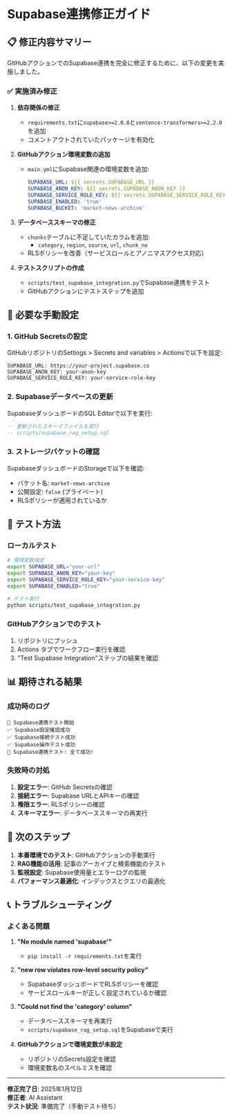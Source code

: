 # Supabase連携修正ガイド

## 📋 修正内容サマリー

GitHubアクションでのSupabase連携を完全に修正するために、以下の変更を実施しました。

### ✅ 実施済み修正

1. **依存関係の修正**
   - `requirements.txt`に`supabase>=2.0.0`と`sentence-transformers>=2.2.0`を追加
   - コメントアウトされていたパッケージを有効化

2. **GitHubアクション環境変数の追加**
   - `main.yml`にSupabase関連の環境変数を追加:
     ```yaml
     SUPABASE_URL: ${{ secrets.SUPABASE_URL }}
     SUPABASE_ANON_KEY: ${{ secrets.SUPABASE_ANON_KEY }}
     SUPABASE_SERVICE_ROLE_KEY: ${{ secrets.SUPABASE_SERVICE_ROLE_KEY }}
     SUPABASE_ENABLED: 'true'
     SUPABASE_BUCKET: 'market-news-archive'
     ```

3. **データベーススキーマの修正**
   - `chunks`テーブルに不足していたカラムを追加:
     - `category`, `region`, `source`, `url`, `chunk_no`
   - RLSポリシーを改善（サービスロールとアノニマスアクセス対応）

4. **テストスクリプトの作成**
   - `scripts/test_supabase_integration.py`でSupabase連携をテスト
   - GitHubアクションにテストステップを追加

## 🔧 必要な手動設定

### 1. GitHub Secretsの設定

GitHubリポジトリのSettings > Secrets and variables > Actionsで以下を設定:

```
SUPABASE_URL: https://your-project.supabase.co
SUPABASE_ANON_KEY: your-anon-key
SUPABASE_SERVICE_ROLE_KEY: your-service-role-key
```

### 2. Supabaseデータベースの更新

SupabaseダッシュボードのSQL Editorで以下を実行:

```sql
-- 更新されたスキーマファイルを実行
-- scripts/supabase_rag_setup.sql
```

### 3. ストレージバケットの確認

SupabaseダッシュボードのStorageで以下を確認:
- バケット名: `market-news-archive`
- 公開設定: `false` (プライベート)
- RLSポリシーが適用されているか

## 🧪 テスト方法

### ローカルテスト

```bash
# 環境変数設定
export SUPABASE_URL="your-url"
export SUPABASE_ANON_KEY="your-key"
export SUPABASE_SERVICE_ROLE_KEY="your-service-key"
export SUPABASE_ENABLED="true"

# テスト実行
python scripts/test_supabase_integration.py
```

### GitHubアクションでのテスト

1. リポジトリにプッシュ
2. Actions タブでワークフロー実行を確認
3. "Test Supabase Integration"ステップの結果を確認

## 📊 期待される結果

### 成功時のログ

```
🔧 Supabase連携テスト開始
✅ Supabase設定確認成功
✅ Supabase接続テスト成功
✅ Supabase操作テスト成功
🎉 Supabase連携テスト: 全て成功!
```

### 失敗時の対処

1. **設定エラー**: GitHub Secretsの確認
2. **接続エラー**: Supabase URLとAPIキーの確認
3. **権限エラー**: RLSポリシーの確認
4. **スキーマエラー**: データベーススキーマの再実行

## 🚀 次のステップ

1. **本番環境でのテスト**: GitHubアクションの手動実行
2. **RAG機能の活用**: 記事のアーカイブと検索機能のテスト
3. **監視設定**: Supabase使用量とエラーログの監視
4. **パフォーマンス最適化**: インデックスとクエリの最適化

## 📞 トラブルシューティング

### よくある問題

1. **"No module named 'supabase'"**
   - `pip install -r requirements.txt`を実行

2. **"new row violates row-level security policy"**
   - SupabaseダッシュボードでRLSポリシーを確認
   - サービスロールキーが正しく設定されているか確認

3. **"Could not find the 'category' column"**
   - データベーススキーマを再実行
   - `scripts/supabase_rag_setup.sql`をSupabaseで実行

4. **GitHubアクションで環境変数が未設定**
   - リポジトリのSecrets設定を確認
   - 環境変数名のスペルミスを確認

---

**修正完了日**: 2025年1月12日  
**修正者**: AI Assistant  
**テスト状況**: 準備完了（手動テスト待ち）
